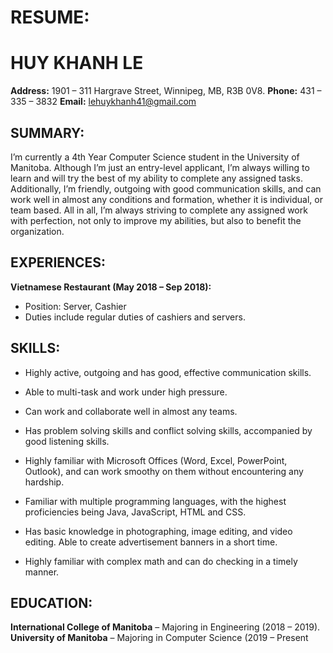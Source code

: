 # RESUME:

# HUY KHANH LE

**Address:** 1901 – 311 Hargrave Street, Winnipeg, MB, R3B 0V8.
**Phone:** 431 – 335 – 3832
**Email:** lehuykhanh41@gmail.com

## SUMMARY:
I’m currently a 4th Year Computer Science student in the University of Manitoba. Although I’m just an entry-level applicant, I’m always willing to learn and will try the best of my ability to complete any assigned tasks. Additionally, I’m friendly, outgoing with good communication skills, and can work well in almost any conditions and formation, whether it is individual, or team based. All in all, I’m always striving to complete any assigned work with perfection, not only to improve my abilities, but also to benefit the organization.


## EXPERIENCES:

**Vietnamese Restaurant (May 2018 – Sep 2018):**
- Position: Server, Cashier
- Duties include regular duties of cashiers and servers.


## SKILLS:
- Highly active, outgoing and has good, effective communication skills.

- Able to multi-task and work under high pressure.

- Can work and collaborate well in almost any teams.

- Has problem solving skills and conflict solving skills, accompanied by good listening skills.

- Highly familiar with Microsoft Offices (Word, Excel, PowerPoint, Outlook), and can work smoothy on them without encountering any hardship.

- Familiar with multiple programming languages, with the highest proficiencies being Java, JavaScript, HTML and CSS.

- Has basic knowledge in photographing, image editing, and video editing. Able to create advertisement banners in a short time.

- Highly familiar with complex math and can do checking in a timely manner.


## EDUCATION:
**International College of Manitoba** – Majoring in Engineering (2018 – 2019).
**University of Manitoba** – Majoring in Computer Science (2019 – Present